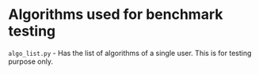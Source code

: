 # Algorithms used for benchmark testing

`algo_list.py` - Has the list of algorithms of a single user. This is for testing purpose only.
